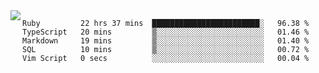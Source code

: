 

<a href="https://github.com/anuraghazra/github-readme-stats">
  <img align="left" src="https://github-readme-stats.vercel.app/api?username=kfly8&count_private=true&show_icons=true&theme=calm" />
</a>


<!--START_SECTION:waka-->

```text
Ruby         22 hrs 37 mins  ████████████████████████░   96.38 %
TypeScript   20 mins         ▒░░░░░░░░░░░░░░░░░░░░░░░░   01.46 %
Markdown     19 mins         ▒░░░░░░░░░░░░░░░░░░░░░░░░   01.40 %
SQL          10 mins         ▒░░░░░░░░░░░░░░░░░░░░░░░░   00.72 %
Vim Script   0 secs          ░░░░░░░░░░░░░░░░░░░░░░░░░   00.04 %
```

<!--END_SECTION:waka-->
